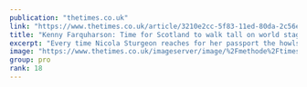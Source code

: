 ```yaml
---
publication: "thetimes.co.uk"
link: "https://www.thetimes.co.uk/article/3210e2cc-5f83-11ed-80da-2c56e60527b0"
title: "Kenny Farquharson: Time for Scotland to walk tall on world stage"
excerpt: "Every time Nicola Sturgeon reaches for her passport the howls from her haters begin. By the time she reaches duty free they have built into a shrill crescendo."
image: "https://www.thetimes.co.uk/imageserver/image/%2Fmethode%2Ftimes%2Fprod%2Fweb%2Fbin%2F46dcc626-5f83-11ed-80da-2c56e60527b0.jpg?crop=1441%2C811%2C29%2C125&resize=1200"
group: pro
rank: 18
---
```

